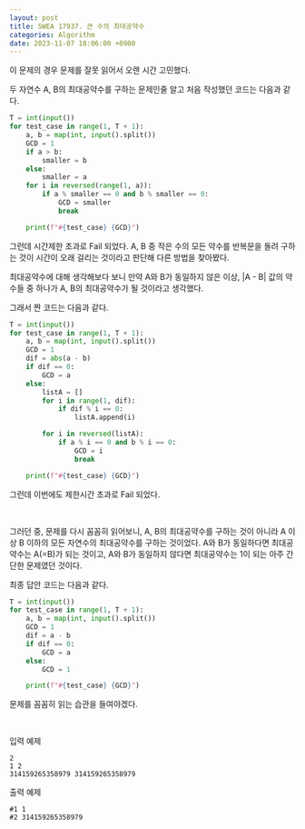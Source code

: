 ```yaml
---
layout: post
title: SWEA 17937. 큰 수의 최대공약수
categories: Algorithm
date: 2023-11-07 18:06:00 +0900
---
```

이 문제의 경우 문제를 잘못 읽어서 오랜 시간 고민했다.

두 자연수 A, B의 최대공약수를 구하는 문제인줄 알고 처음 작성했던 코드는 다음과 같다.

```python
T = int(input())
for test_case in range(1, T + 1):
    a, b = map(int, input().split())
    GCD = 1
    if a > b:
        smaller = b
    else:
        smaller = a
    for i in reversed(range(1, a)):
        if a % smaller == 0 and b % smaller == 0:
            GCD = smaller
            break

    print(f"#{test_case} {GCD}")
```

그런데 시간제한 초과로 Fail 되었다. A, B 중 작은 수의 모든 약수를 반복문을 돌려 구하는 것이 시간이 오래 걸리는 것이라고 판단해 다른 방법을 찾아봤다.

최대공약수에 대해 생각해보다 보니 만약 A와 B가 동일하지 않은 이상, &#124;A - B&#124; 값의 약수들 중 하나가 A, B의 최대공약수가 될 것이라고 생각했다.

그래서 짠 코드는 다음과 같다.

```python
T = int(input())
for test_case in range(1, T + 1):
    a, b = map(int, input().split())
    GCD = 1
    dif = abs(a - b)
    if dif == 0:
        GCD = a
    else:
        listA = []
        for i in range(1, dif):
            if dif % i == 0:
                listA.append(i)

        for i in reversed(listA):
            if a % i == 0 and b % i == 0:
                GCD = i
                break

    print(f"#{test_case} {GCD}")
```

그런데 이번에도 제한시간 초과로 Fail 되었다.

<br>

그러던 중, 문제를 다시 꼼꼼히 읽어보니, A, B의 최대공약수를 구하는 것이 아니라 A 이상 B 이하의 모든 자연수의 최대공약수를 구하는 것이었다. A와 B가 동일하다면 최대공약수는 A(=B)가 되는 것이고, A와 B가 동일하지 않다면 최대공약수는 1이 되는 아주 간단한 문제였던 것이다.

최종 답안 코드는 다음과 같다.

```python
T = int(input())
for test_case in range(1, T + 1):
    a, b = map(int, input().split())
    GCD = 1
    dif = a - b
    if dif == 0:
        GCD = a
    else:
        GCD = 1

    print(f"#{test_case} {GCD}")
```

문제를 꼼꼼히 읽는 습관을 들여야겠다.

<br>

입력 예제

```
2
1 2
314159265358979 314159265358979
```

출력 예제

```
#1 1
#2 314159265358979
```